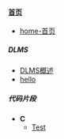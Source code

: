 
#### [首页](?file=home-首页)
- [home-首页](?file=home-首页 "home-首页")

##### DLMS
  - [DLMS概述](?file=DLMS\01_DLMS概述 "DLMS概述")
  - [hello](?file=DLMS\hello "hello")

##### 代码片段
  - **C**
    - [Test](?file=代码片段\C\Test "Test")
